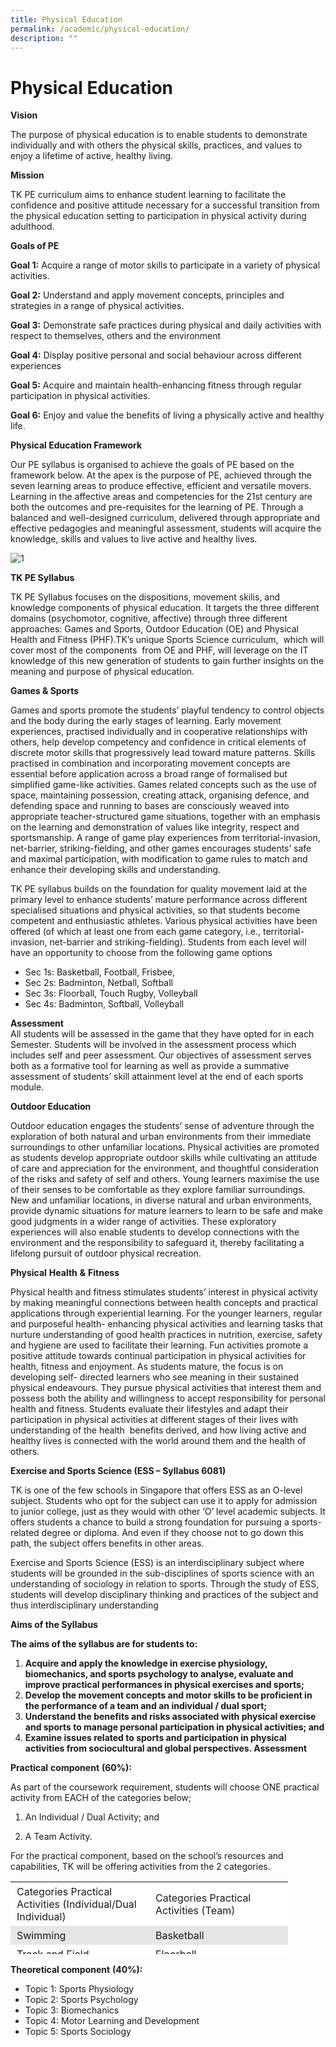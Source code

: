 ```yaml
---
title: Physical Education
permalink: /academic/physical-education/
description: ""
---
```

# Physical Education
**Vision**

The purpose of physical education is to enable students to demonstrate individually and with others the physical skills, practices, and values to enjoy a lifetime of active, healthy living.

**Mission**

TK PE curriculum aims to enhance student learning to facilitate the confidence and positive attitude necessary for a successful transition from the physical education setting to participation in physical activity during adulthood.

**Goals of PE**

**Goal 1:** Acquire a range of motor skills to participate in a variety of physical activities.

**Goal 2:** Understand and apply movement concepts, principles and strategies in a range of physical activities.

**Goal 3:** Demonstrate safe practices during physical and daily activities with respect to themselves, others and the environment

**Goal 4:** Display positive personal and social behaviour across different experiences

**Goal 5:** Acquire and maintain health-enhancing fitness through regular participation in physical activities.

**Goal 6:** Enjoy and value the benefits of living a physically active and healthy life.

**Physical Education Framework**

Our PE syllabus is organised to achieve the goals of PE based on the framework below. At the apex is the purpose of PE, achieved through the seven learning areas to produce effective, efficient and versatile movers. Learning in the affective areas and competencies for the 21st century are both the outcomes and pre-requisites for the learning of PE. Through a balanced and well-designed curriculum, delivered through appropriate and effective pedagogies and meaningful assessment, students will acquire the knowledge, skills and values to live active and healthy lives.

![1](https://tanjongkatongsec.moe.edu.sg/wp-content/uploads/2016/12/1-9.jpg)

**TK PE Syllabus**

TK PE Syllabus focuses on the dispositions, movement skilis, and knowledge components of physical education. It targets the three different domains (psychomotor, cognitive, affective) through three different approaches: Games and Sports, Outdoor Education (OE) and Physical Health and Fitness (PHF).TK’s unique Sports Science curriculum,  which will cover most of the components  from OE and PHF, will leverage on the IT knowledge of this new generation of students to gain further insights on the meaning and purpose of physical education.

**Games & Sports**

Games and sports promote the students’ playful tendency to control objects and the body during the early stages of learning. Early movement experiences, practised individually and in cooperative relationships with others, help develop competency and confidence in critical elements of discrete motor skills that progressively lead toward mature patterns. Skills practised in combination and incorporating movement concepts are essential before application across a broad range of formalised but simplified game-like activities. Games­ related concepts such as the use of space, maintaining possession, creating attack, organising defence, and defending space and running to bases are consciously weaved into appropriate teacher-structured game situations, together with an emphasis on the learning and demonstration of values like integrity, respect and sportsmanship. A range of game play experiences from territorial-invasion, net-barrier, striking-fielding, and other games encourages students’ safe and maximal participation, with modification to game rules to match and enhance their developing skills and understanding.

TK PE syllabus builds on the foundation for quality movement laid at the primary level to enhance students’ mature performance across different specialised situations and physical activities, so that students become competent and enthusiastic athletes. Various physical activities have been offered (of which at least one from each game category, i.e., territorial-invasion, net-barrier and striking-fielding). Students from each level will have an opportunity to choose from the following game options

*   Sec 1s: Basketball, Football, Frisbee,
*   Sec 2s: Badminton, Netball, Softball
*   Sec 3s: Floorball, Touch Rugby, Volleyball
*   Sec 4s: Badminton, Softball, Volleyball

**Assessment**  
All students will be assessed in the game that they have opted for in each Semester. Students will be involved in the assessment process which includes self and peer assessment. Our objectives of assessment serves both as a formative tool for learning as well as provide a summative assessment of students’ skill attainment level at the end of each sports module.

**Outdoor Education**

Outdoor education engages the students’ sense of adventure through the exploration of both natural and urban environments from their immediate surroundings to other unfamiliar locations. Physical activities are promoted as students develop appropriate outdoor skills while cultivating an attitude of care and appreciation for the environment, and thoughtful consideration of the risks and safety of self and others. Young learners maximise the use of their senses to be comfortable as they explore familiar surroundings. New and unfamiliar locations, in diverse natural and urban environments, provide dynamic situations for mature learners to learn to be safe and make good judgments in a wider range of activities. These exploratory experiences will also enable students to develop connections with the environment and the responsibility to safeguard it, thereby facilitating a lifelong pursuit of outdoor physical recreation.

**Physical** **Health** **&** **Fitness**

Physical health and fitness stimulates students’ interest in physical activity by making meaningful connections between health concepts and practical applications through experiential learning. For the younger learners, regular and purposeful health- enhancing physical activities and learning tasks that nurture understanding of good health practices in nutrition, exercise, safety and hygiene are used to facilitate their learning. Fun activities promote a positive attitude towards continual participation in physical activities for health, fitness and enjoyment. As students mature, the focus is on developing self- directed learners who see meaning in their sustained physical endeavours. They pursue physical activities that interest them and possess both the ability and willingness to accept responsibility for personal health and fitness. Students evaluate their lifestyles and adapt their participation in physical activities at different stages of their lives with understanding of the health  benefits derived, and how living active and healthy lives is connected with the world around them and the health of others.

**Exercise and Sports Science (ESS – Syllabus 6081)**

TK is one of the few schools in Singapore that offers ESS as an O-level subject. Students who opt for the subject can use it to apply for admission to junior college, just as they would with other ‘O’ level academic subjects. It offers students a chance to build a strong foundation for pursuing a sports-related degree or diploma. And even if they choose not to go down this path, the subject offers benefits in other areas.

Exercise and Sports Science (ESS) is an interdisciplinary subject where students will be grounded in the sub-disciplines of sports science with an understanding of sociology in relation to sports. Through the study of ESS, students will develop disciplinary thinking and practices of the subject and thus interdisciplinary understanding

**Aims of the Syllabus**

**The aims of the syllabus are for students to:**

1.  **Acquire and apply the knowledge in exercise physiology, biomechanics, and sports psychology to analyse, evaluate and improve practical performances in physical exercises and sports;**
2.  **Develop the movement concepts and motor skills to be proficient in the performance of a team and an individual / dual sport;**
3.  **Understand the benefits and risks associated with physical exercise and sports to manage personal participation in physical activities; and**
4.  **Examine issues related to sports and participation in physical activities from sociocultural and global perspectives. Assessment**

**Practical** **component** **(60%):**

As part of the coursework requirement, students will choose ONE practical activity from EACH of the categories below;

1) An Individual / Dual Activity; and

2) A Team Activity.

For the practical component, based on the school’s resources and capabilities, TK will be offering activities from the 2 categories.

<table width="420" style="box-sizing: inherit; border-collapse: collapse; border-spacing: 0px; max-width: 100%; height: 116px;"><tbody style="box-sizing: inherit;"><tr style="box-sizing: inherit; background: rgb(255, 255, 255);"><td style="box-sizing: inherit; padding: 5px 10px; width: 202px;">Categories Practical Activities (Individual/Dual Individual)</td><td style="box-sizing: inherit; padding: 5px 10px; width: 202px;">Categories Practical Activities (Team)</td></tr><tr style="box-sizing: inherit; background: rgb(230, 230, 230);"><td style="box-sizing: inherit; padding: 5px 10px; width: 202px;">Swimming</td><td style="box-sizing: inherit; padding: 5px 10px; width: 202px;">Basketball</td></tr><tr style="box-sizing: inherit; background: rgb(255, 255, 255);"><td style="box-sizing: inherit; padding: 5px 10px; width: 202px;">Track and Field</td><td style="box-sizing: inherit; padding: 5px 10px; width: 202px;">Floorball</td></tr><tr style="box-sizing: inherit; background: rgb(230, 230, 230);"><td style="box-sizing: inherit; padding: 5px 10px; width: 202px;">Badminton</td><td style="box-sizing: inherit; padding: 5px 10px; width: 202px;">Football</td></tr><tr style="box-sizing: inherit; background: rgb(255, 255, 255);"><td style="box-sizing: inherit; padding: 5px 10px; width: 202px;">Table Tennis</td><td style="box-sizing: inherit; padding: 5px 10px; width: 202px;">Netball</td></tr></tbody></table>

**Theoretical component** **(40%):**

*   Topic 1: Sports Physiology
*   Topic 2: Sports Psychology
*   Topic 3: Biomechanics
*   Topic 4: Motor Learning and Development
*   Topic 5: Sports Sociology